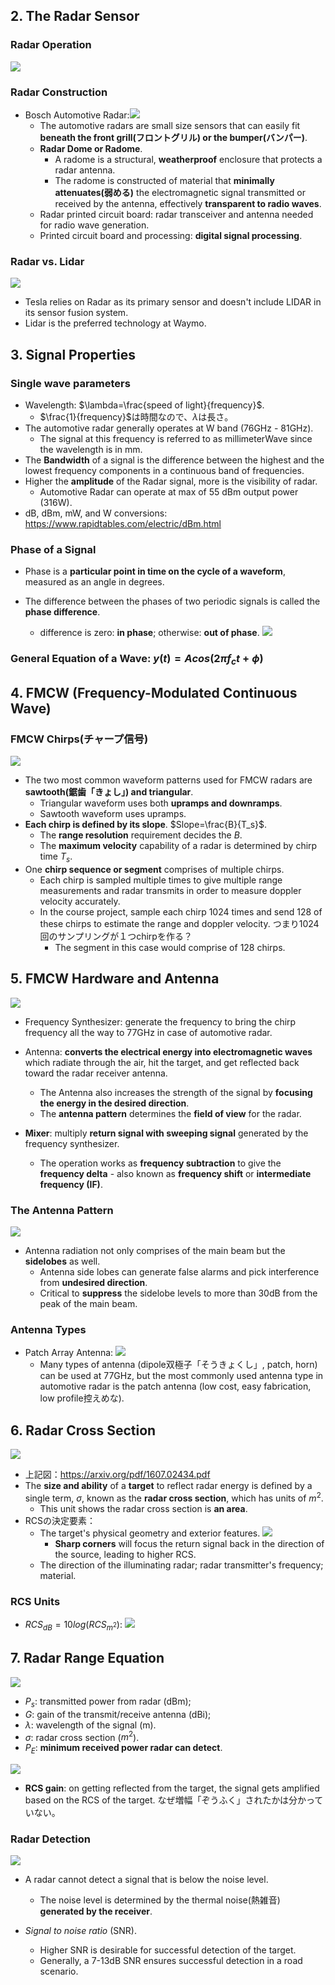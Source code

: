 ## 2. The Radar Sensor

### Radar Operation

![](img/image16.png)

### Radar Construction

- Bosch Automotive Radar:![](img/image26.png)
  - The automotive radars are small size sensors that can easily fit **beneath the front grill(フロントグリル) or the bumper(バンパー)**.
  - **Radar Dome or Radome**.
    - A radome is a structural, **weatherproof** enclosure that protects a radar antenna.
    - The radome is constructed of material that **minimally attenuates(弱める)** the electromagnetic signal transmitted or received by the antenna, effectively **transparent to radio waves**.
  - Radar printed circuit board: radar transceiver and antenna needed for radio wave generation.
  - Printed circuit board and processing: **digital signal processing**.

### Radar vs. Lidar

![](img/image27.png)

- Tesla relies on Radar as its primary sensor and doesn't include LIDAR in its sensor fusion system.
- Lidar is the preferred technology at Waymo.

## 3. Signal Properties

### Single wave parameters

- Wavelength: $\lambda=\frac{speed of light}{frequency}$.
  - $\frac{1}{frequency}$は時間なので、$\lambda$は長さ。
- The automotive radar generally operates at W band (76GHz - 81GHz).
  - The signal at this frequency is referred to as millimeterWave since the wavelength is in mm.
- The **Bandwidth** of a signal is the difference between the highest and the lowest frequency components in a continuous band of frequencies.
- Higher the **amplitude** of the Radar signal, more is the visibility of radar.
  - Automotive Radar can operate at max of 55 dBm output power (316W).
- dB, dBm, mW, and W conversions: https://www.rapidtables.com/electric/dBm.html

### Phase of a Signal

- Phase is a **particular point in time on the cycle of a waveform**, measured as an angle in degrees.

- The difference between the phases of two periodic signals is called the **phase difference**.
  - difference is zero: **in phase**; otherwise: **out of phase**. ![](img/image15.png)

### General Equation of a Wave: $y(t)=Acos(2\pi f_c t+\phi)$

## 4. FMCW (Frequency-Modulated Continuous Wave)

### FMCW Chirps(チャープ信号)

![](img/image5.png)

- The two most common waveform patterns used for FMCW radars are **sawtooth(鋸歯「きょし」) and triangular**.
  - Triangular waveform uses both **upramps and downramps**.
  - Sawtooth waveform uses upramps.
- **Each chirp is defined by its slope**. $Slope=\frac{B}{T_s}$.
  - The **range resolution** requirement decides the $B$.
  - The **maximum velocity** capability of a radar is determined by chirp time $T_s$.
- One **chirp sequence or segment** comprises of multiple chirps.
  - Each chirp is sampled multiple times to give multiple range measurements and radar transmits in order to measure doppler velocity accurately.
  - In the course project, sample each chirp 1024 times and send 128 of these chirps to estimate the range and doppler velocity. つまり1024回のサンプリングが１つchirpを作る？
    - The segment in this case would comprise of 128 chirps.

## 5. FMCW Hardware and Antenna

![](img/image11.png)

- Frequency Synthesizer: generate the frequency to bring the chirp frequency all the way to 77GHz in case of automotive radar.
- Antenna: **converts the electrical energy into electromagnetic waves** which radiate through the air, hit the target, and get reflected back toward the radar receiver antenna.
  - The Antenna also increases the strength of the signal by **focusing the energy in the desired direction**.
  - The **antenna pattern** determines the **field of view** for the radar.

- **Mixer**: multiply **return signal with sweeping signal** generated by the frequency synthesizer.
  - The operation works as **frequency subtraction** to give the **frequency delta** - also known as **frequency shift** or **intermediate frequency (IF)**.

### The Antenna Pattern

![](img/image2.png)

- Antenna radiation not only comprises of the main beam but the **sidelobes** as well.
  - Antenna side lobes can generate false alarms and pick interference from **undesired direction**.
  - Critical to **suppress** the sidelobe levels to more than 30dB from the peak of the main beam.

### Antenna Types

- Patch Array Antenna: ![](img/image14.png)
  - Many types of antenna (dipole双極子「そうきょくし」, patch, horn) can be used at 77GHz, but the most commonly used antenna type in automotive radar is the patch antenna (low cost, easy fabrication, low profile控えめな).

## 6. Radar Cross Section

![](img/image13.png)

- 上記図：https://arxiv.org/pdf/1607.02434.pdf
- The **size and ability** of a **target** to reflect radar energy is defined by a single term, $\sigma$, known as the **radar cross section**, which has units of $m^2$.
  - This unit shows the radar cross section is **an area**.
- RCSの決定要素：
  - The target's physical geometry and exterior features. ![](img/image7.png)
    - **Sharp corners** will focus the return signal back in the direction of the source, leading to higher RCS.
  - The direction of the illuminating radar; radar transmitter's frequency; material.

### RCS Units

- $RCS_{dB}=10log(RCS_{m^2})$: ![](img/image12.png)

## 7. Radar Range Equation

![](img/image9.png)

- $P_s$: transmitted power from radar (dBm); 
- $G$: gain of the transmit/receive antenna (dBi);
- $\lambda$: wavelength of the signal (m).
- $\sigma$: radar cross section ($m^2$).
- $P_E$: **minimum received power radar can detect**.

![](img/image15-2.png)

- **RCS gain**: on getting reflected from the target, the signal gets amplified based on the RCS of the target. なぜ増幅「ぞうふく」されたかは分かっていない。

### Radar Detection

![](img/image10.png)

- A radar cannot detect a signal that is below the noise level.
  - The noise level is determined by the thermal noise(熱雑音) **generated by the receiver**.

- *Signal to noise ratio* (SNR).
  - Higher SNR is desirable for successful detection of the target.
  - Generally, a 7-13dB SNR ensures successful detection in a road scenario.